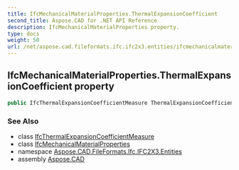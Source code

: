 ```yaml
---
title: IfcMechanicalMaterialProperties.ThermalExpansionCoefficient
second_title: Aspose.CAD for .NET API Reference
description: IfcMechanicalMaterialProperties property. 
type: docs
weight: 50
url: /net/aspose.cad.fileformats.ifc.ifc2x3.entities/ifcmechanicalmaterialproperties/thermalexpansioncoefficient/
---
```

## IfcMechanicalMaterialProperties.ThermalExpansionCoefficient property

```csharp
public IfcThermalExpansionCoefficientMeasure ThermalExpansionCoefficient { get; set; }
```

### See Also

* class [IfcThermalExpansionCoefficientMeasure](../../../aspose.cad.fileformats.ifc.ifc2x3.types/ifcthermalexpansioncoefficientmeasure/)
* class [IfcMechanicalMaterialProperties](../)
* namespace [Aspose.CAD.FileFormats.Ifc.IFC2X3.Entities](../../../aspose.cad.fileformats.ifc.ifc2x3.entities/)
* assembly [Aspose.CAD](../../../)


